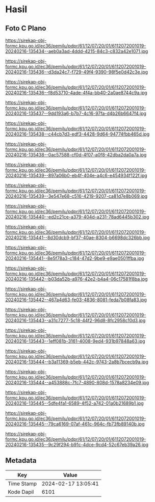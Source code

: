 # Hasil

## Foto C Plano

https://sirekap-obj-formc.kpu.go.id/ec36/pemilu/pdpr/61/12/07/20/01/6112072001019-20240216-135434--aeb0a3ad-4ddd-4215-84c3-c832a42e1071.jpg

https://sirekap-obj-formc.kpu.go.id/ec36/pemilu/pdpr/61/12/07/20/01/6112072001019-20240216-135436--d3da24c7-f729-49f4-9390-98f5e0d42c3e.jpg

https://sirekap-obj-formc.kpu.go.id/ec36/pemilu/pdpr/61/12/07/20/01/6112072001019-20240216-135436--f8d53710-4ade-4f4a-bb40-2a0ae8744c9a.jpg

https://sirekap-obj-formc.kpu.go.id/ec36/pemilu/pdpr/61/12/07/20/01/6112072001019-20240216-135437--9dd193a6-b7b7-4c16-97fa-d4b26b6647f4.jpg

https://sirekap-obj-formc.kpu.go.id/ec36/pemilu/pdpr/61/12/07/20/01/6112072001019-20240216-135438--c44cb7d3-edf3-4428-9d64-94774fbb465d.jpg

https://sirekap-obj-formc.kpu.go.id/ec36/pemilu/pdpr/61/12/07/20/01/6112072001019-20240216-135438--0ac57588-cf0d-4f07-a0f8-42dba2da0a7a.jpg

https://sirekap-obj-formc.kpu.go.id/ec36/pemilu/pdpr/61/12/07/20/01/6112072001019-20240216-135439--897a06b0-eb4f-404e-a4c6-e454934f122f.jpg

https://sirekap-obj-formc.kpu.go.id/ec36/pemilu/pdpr/61/12/07/20/01/6112072001019-20240216-135439--3e547e68-c516-4219-9207-ca81d7e8b069.jpg

https://sirekap-obj-formc.kpu.go.id/ec36/pemilu/pdpr/61/12/07/20/01/6112072001019-20240216-135440--ed2c21ce-a379-404d-a231-78ad6445b302.jpg

https://sirekap-obj-formc.kpu.go.id/ec36/pemilu/pdpr/61/12/07/20/01/6112072001019-20240216-135441--8d30dcb9-bf37-40ae-8304-b6698dc326bb.jpg

https://sirekap-obj-formc.kpu.go.id/ec36/pemilu/pdpr/61/12/07/20/01/6112072001019-20240216-135441--8e5f78a3-c184-47d2-9be9-e9ae0501ffba.jpg

https://sirekap-obj-formc.kpu.go.id/ec36/pemilu/pdpr/61/12/07/20/01/6112072001019-20240216-135442--b03da52b-a976-42e2-b4a4-06c17581f8ba.jpg

https://sirekap-obj-formc.kpu.go.id/ec36/pemilu/pdpr/61/12/07/20/01/6112072001019-20240216-135442--467a4d63-fe03-4836-8081-feda7b08fa83.jpg

https://sirekap-obj-formc.kpu.go.id/ec36/pemilu/pdpr/61/12/07/20/01/6112072001019-20240216-135443--a31c7277-5c18-44f2-96d8-8fc2958c10d3.jpg

https://sirekap-obj-formc.kpu.go.id/ec36/pemilu/pdpr/61/12/07/20/01/6112072001019-20240216-135443--1eff081b-3161-4008-9ed4-931b97848a63.jpg

https://sirekap-obj-formc.kpu.go.id/ec36/pemilu/pdpr/61/12/07/20/01/6112072001019-20240216-135444--b3a11369-b5eb-442c-9743-2a8b7bcecb9a.jpg

https://sirekap-obj-formc.kpu.go.id/ec36/pemilu/pdpr/61/12/07/20/01/6112072001019-20240216-135444--a453888c-7fc7-4890-808d-1578a8234e09.jpg

https://sirekap-obj-formc.kpu.go.id/ec36/pemilu/pdpr/61/12/07/20/01/6112072001019-20240216-135445--5dfe4fa1-6589-4f52-a742-01a0b21689b1.jpg

https://sirekap-obj-formc.kpu.go.id/ec36/pemilu/pdpr/61/12/07/20/01/6112072001019-20240216-135445--79ca6169-07af-461c-964c-fb73fb89140b.jpg

https://sirekap-obj-formc.kpu.go.id/ec36/pemilu/pdpr/61/12/07/20/01/6112072001019-20240216-135435--9c29f294-b91c-4dce-9cd4-52c67eb39a26.jpg


## Metadata

| Key        | Value               |
| ---------- | ------------------- |
| Time Stamp | 2024-02-17 13:05:41 |
| Kode Dapil | 6101                |



